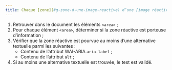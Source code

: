 ```yaml
---
title: Chaque [zone](#g-zone-d-une-image-reactive) d’une [image réactive](#g-image-reactive) (balise `<area>`) [porteuse d’information](#g-image-porteuse-d-information) a-t-elle une [alternative textuelle](#g-alternative-textuelle-image) ?
---
```


1. Retrouver dans le document les éléments `<area>` ;
2. Pour chaque élément `<area>`, déterminer si la zone réactive est porteuse d’information ;
3. Vérifier que la zone réactive est pourvue au moins d’une alternative textuelle parmi les suivantes :
    * Contenu de l’attribut WAI-ARIA `aria-label` ;
    * Contenu de l’attribut `alt` ;
4. Si au moins une alternative textuelle est trouvée, le test est validé.
